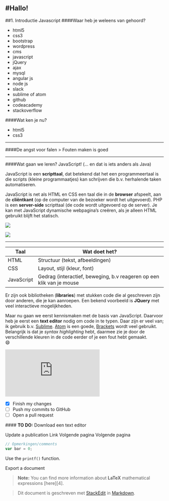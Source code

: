 #Hallo!
---
##1. Introductie Javascript
####Waar heb je weleens van gehoord?

- html5
- css3
- bootstrap
- wordpress
- cms
- javascript
- jQuery
- ajax
- mysql
- angular js
- node js
- slack
- sublime of atom
- github
- codeacademy
- stackoverflow

####Wat ken je nu?
- html5
- css3

---

####De angst voor falen > Fouten maken is goed

---

####Wat gaan we leren? JavaScript!
(... en dat is iets anders als Java)


JavaScript is een **scripttaal**, dat betekend dat het een programmeertaal is die scripts (kleine programmaatjes) kan schrijven die b.v. herhalende taken automatiseren.

JavaScript is net als HTML en CSS een taal die in de **browser** afspeelt, aan de **cliëntkant** (op de computer van de bezoeker wordt het uitgevoerd). 
PHP is een **server-side** scripttaal (de code wordt uitgevoerd op de server). Je kan met JavaScript dynamische webpagina’s creëren, als je alleen HTML gebruikt blijft het statisch.

![](https://sdz-upload.s3.amazonaws.com/prod/upload/p1ch1_JavaScript%20client%20-%20New%20Page.png)


![](http://blog.teamtreehouse.com/wp-content/uploads/2014/11/progressive-enhancement.png)

----


Taal     | Wat doet het?
-------- | ---
HTML | Structuur (tekst, afbeeldingen)
CSS    | Layout, stijl (kleur, font)
JavaScript     | Gedrag (interactief, beweging, b.v reageren op een klik van je mouse

Er zijn ook bibliotheken (**libraries**) met stukken code die al geschreven zijn door anderen, die je kan aanroepen. Een bekend voorbeeld is **JQuery** met veel interactieve mogelijkheden. 

Maar nu gaan we eerst kennismaken met de basis van JavaScript. 
Daarvoor heb je eerst een **text editor** nodig om code in te typen. Daar zijn er veel van; ik gebruik b.v. [Sublime](http://www.sublimetext.com/). [Atom](https://atom.io/) is een goede, [Brackets](http://brackets.io/) wordt veel gebruikt. 
Belangrijk is dat je *syntax highlighting* hebt, daarmee zie je door de verschillende kleuren in de code eerder of je een fout hebt gemaakt.  
  :smile:

![](https://ixquick-proxy.com/do/spg/show_picture.pl?l=english&rais=1&oiu=http://gunnariauvinen.com/content/images/2015/04/01_basic_javascript_syntax_highlighting-1.png&sp=1a0c0b009c0e30b60bd87a2be2815c71)

- [x] Finish my changes
- [ ] Push my commits to GitHub
- [ ] Open a pull request

####<i class="icon-pencil"></i> **TO DO:** Download een text editor    

<i class="icon-upload"></i> Update a publication
<i class="icon-link"></i> Link
<i class="icon-left"></i> Volgende pagina
<i class="icon-list"></i> Volgende pagina

```javascript
// Opmerkingen/comments
var bar = 0;
```
Use the `printf()` function.


<i class="icon-hdd"></i> Export a document
> **Note:** You can find more information about **LaTeX** mathematical expressions [here][4].  


> Dit document is geschreven met [StackEdit](https://stackedit.io/) in [Markdown](https://help.github.com/articles/basic-writing-and-formatting-syntax).